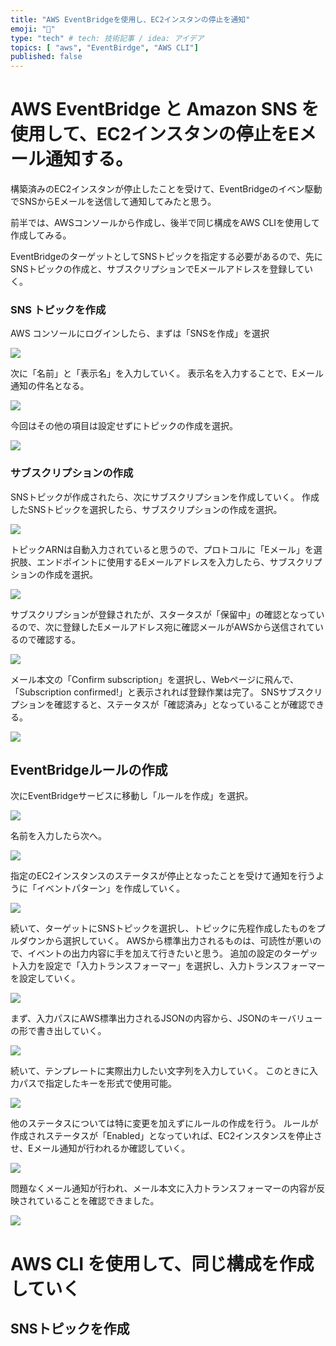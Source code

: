 ```yaml
---
title: "AWS EventBridgeを使用し、EC2インスタンの停止を通知"
emoji: "🐔"
type: "tech" # tech: 技術記事 / idea: アイデア
topics: [ "aws", "EventBirdge", "AWS CLI"]
published: false
---
```



# AWS EventBridge と Amazon SNS を使用して、EC2インスタンの停止をEメール通知する。

構築済みのEC2インスタンが停止したことを受けて、EventBridgeのイベン駆動でSNSからEメールを送信して通知してみたと思う。

前半では、AWSコンソールから作成し、後半で同じ構成をAWS CLIを使用して作成してみる。

EventBridgeのターゲットとしてSNSトピックを指定する必要があるので、先にSNSトピックの作成と、サブスクリプションでEメールアドレスを登録していく。

### SNS トピックを作成

AWS コンソールにログインしたら、まずは「SNSを作成」を選択

![](https://storage.googleapis.com/zenn-user-upload/4c4251d9f9e0-20220911.png)

次に「名前」と「表示名」を入力していく。
表示名を入力することで、Eメール通知の件名となる。

![](https://storage.googleapis.com/zenn-user-upload/ff19cdc10166-20220910.png)

今回はその他の項目は設定せずにトピックの作成を選択。

![](https://storage.googleapis.com/zenn-user-upload/840ed0b787f2-20220911.png)

### サブスクリプションの作成

SNSトピックが作成されたら、次にサブスクリプションを作成していく。
作成したSNSトピックを選択したら、サブスクリプションの作成を選択。

![](https://storage.googleapis.com/zenn-user-upload/9e9f1ba8dee9-20220911.png)

トピックARNは自動入力されていると思うので、プロトコルに「Eメール」を選択肢、エンドポイントに使用するEメールアドレスを入力したら、サブスクリプションの作成を選択。

![](https://storage.googleapis.com/zenn-user-upload/7a7af769c3f3-20220911.png)

サブスクリプションが登録されたが、スタータスが「保留中」の確認となっているので、次に登録したEメールアドレス宛に確認メールがAWSから送信されているので確認する。

![](https://storage.googleapis.com/zenn-user-upload/2d1ba236e2ed-20220911.png)

メール本文の「Confirm subscription」を選択し、Webページに飛んで、「Subscription confirmed!」と表示されれば登録作業は完了。
SNSサブスクリプションを確認すると、ステータスが「確認済み」となっていることが確認できる。

![](https://storage.googleapis.com/zenn-user-upload/0156a4d7da6c-20220911.png)

## EventBridgeルールの作成

次にEventBridgeサービスに移動し「ルールを作成」を選択。

![](https://storage.googleapis.com/zenn-user-upload/a9115a0c567b-20220911.png)

名前を入力したら次へ。

![](https://storage.googleapis.com/zenn-user-upload/5ec2a38c0382-20220911.png)

指定のEC2インスタンスのステータスが停止となったことを受けて通知を行うように「イベントパターン」を作成していく。

![](https://storage.googleapis.com/zenn-user-upload/9483bc4b0ecf-20220917.png)

続いて、ターゲットにSNSトピックを選択し、トピックに先程作成したものをプルダウンから選択していく。
AWSから標準出力されるものは、可読性が悪いので、イベントの出力内容に手を加えて行きたいと思う。
追加の設定のターゲット入力を設定で「入力トランスフォーマー」を選択し、入力トランスフォーマーを設定していく。

![](https://storage.googleapis.com/zenn-user-upload/fa0483e0d6ee-20220917.png)

まず、入力パスにAWS標準出力されるJSONの内容から、JSONのキーバリューの形で書き出していく。

![](https://storage.googleapis.com/zenn-user-upload/862d6d044ff4-20220917.png)

続いて、テンプレートに実際出力したい文字列を入力していく。
このときに入力パスで指定したキーを<key-name>形式で使用可能。

![](https://storage.googleapis.com/zenn-user-upload/2026d9ef7bab-20220917.png)

他のステータスについては特に変更を加えずにルールの作成を行う。
ルールが作成されステータスが「Enabled」となっていれば、EC2インスタンスを停止させ、Eメール通知が行われるか確認していく。

![](https://storage.googleapis.com/zenn-user-upload/9934a417f112-20220917.png)

問題なくメール通知が行われ、メール本文に入力トランスフォーマーの内容が反映されていることを確認できました。

![](https://storage.googleapis.com/zenn-user-upload/515762996768-20220917.png)

# AWS CLI を使用して、同じ構成を作成していく

## SNSトピックを作成



